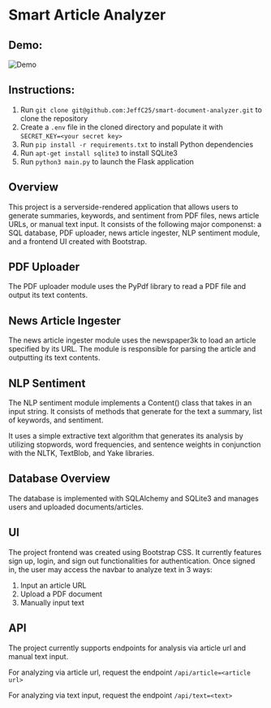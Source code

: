 # Smart Article Analyzer

## Demo:

![Demo](https://github.com/JeffC25/smart-document-analyzer/blob/main/documents/demo.gif.gif)

## Instructions:

1. Run `git clone git@github.com:JeffC25/smart-document-analyzer.git` to clone the repository
2. Create a `.env` file in the cloned directory and populate it with `SECRET_KEY=<your secret key>`
3. Run `pip install -r requirements.txt` to install Python dependencies
4. Run `apt-get install sqlite3` to install SQLite3
5. Run `python3 main.py` to launch the Flask application

## Overview

This project is a serverside-rendered application that allows users to generate summaries, keywords, and sentiment from PDF files, news article URLs, or manual text input. It consists of the following major componenst: a SQL database, PDF uploader, news article ingester, NLP sentiment module, and a frontend UI created with Bootstrap.
## PDF Uploader

The PDF uploader module uses the PyPdf library to read a PDF file and output its text contents.

## News Article Ingester

The news article ingester module uses the newspaper3k to load an article specified by its URL. The module is responsible for parsing the article and outputting its text contents.

## NLP Sentiment

The NLP sentiment module implements a Content() class that takes in an input string. It consists of methods that generate for the text a summary, list of keywords, and sentiment.

It uses a simple extractive text algorithm that generates its analysis by utilizing stopwords, word frequencies, and sentence weights in conjunction with the NLTK, TextBlob, and Yake libraries.

## Database Overview 

The database is implemented with SQLAlchemy and SQLite3 and manages users and uploaded documents/articles.

## UI

The project frontend was created using Bootstrap CSS. It currently features sign up, login, and sign out functionalities for authentication. Once signed in, the user may access the navbar to analyze text in 3 ways: 
1. Input an article URL
2. Upload a PDF document
3. Manually input text

## API

The project currently supports endpoints for analysis via article url and manual text input. 

For analyzing via article url, request the endpoint `/api/article=<article url>`

For analyzing via text input, request the endpoint `/api/text=<text>`
